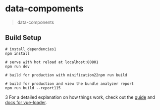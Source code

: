 # data-compoments

> data-components

## Build Setup

``` bash1
# install dependencies1
npm install

# serve with hot reload at localhost:80801
npm run dev

# build for production with minification22npm run build

# build for production and view the bundle analyzer report
npm run build --report115
```
3
For a detailed explanation on how things work, check out the [guide](http://vuejs-templates.github.io/webpack/) and [docs for vue-loader](http://vuejs.github.io/vue-loader).
